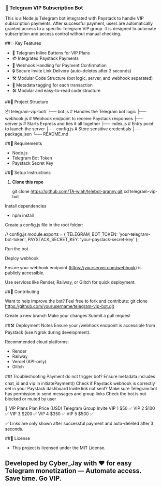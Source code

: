 ### 💎 Telegram VIP Subscription Bot
This is a Node.js Telegram bot integrated with Paystack to handle VIP subscription payments. After successful payment, users are automatically granted access to a specific Telegram VIP group. It is designed to automate subscription and access control without manual checking.

##✨ Key Features

- 🔘 Telegram Inline Buttons for VIP Plans
- 💳 Integrated Paystack Payments
- 🔁 Webhook Handling for Payment Confirmation
- 🔒 Secure Invite Link Delivery (auto-deletes after 3 seconds)
- 🛠️ Modular Code Structure (bot logic, server, and webhook separated)
- 🧾 Metadata tagging for each transaction
- 🛠️ Modular and easy-to-read code structure

##📁 Project Structure

📦 telegram-vip-bot/ 
        ├── bot.js # Handles the Telegram bot logic 
        ├── webhook.js # Webhook endpoint to receive Paystack responses 
        ├── server.js # Starts Express and ties it all together 
        ├── index.js # Entry point to launch the server 
        ├── config.js # Store sensitive credentials 
        ├── package.json 
        └── README.md


##🧩 Requirements

- Node.js
- Telegram Bot Token
- Paystack Secret Key

##🔧 Setup Instructions

1. **Clone this repo**

   git clone https://github.com/TA-wiah/telebot-granny.git
   cd telegram-vip-bot

Install dependencies
- npm install

Create a config.js file in the root folder:

// config.js
module.exports = {
  TELEGRAM_BOT_TOKEN: 'your-telegram-bot-token',
  PAYSTACK_SECRET_KEY: 'your-paystack-secret-key'
};

Run the bot

Deploy webhook

Ensure your webhook endpoint (https://yourserver.com/webhook) is publicly accessible.

Use services like Render, Railway, or Glitch for quick deployment.

##🤝 Contributing

Want to help improve the bot? Feel free to fork and contribute:
git clone https://github.com/yourusername/telegram-vip-bot.git

Create a new branch
Make your changes
Submit a pull request

##🛠️ Deployment Notes
Ensure your /webhook endpoint is accessible from Paystack (use Ngrok during development).

Recommended cloud platforms:
- Render
- Railway
- Vercel (API-only)
- Glitch



##❗ Troubleshooting
Payment do not trigger bot?
Ensure metadata includes chat_id and vip in initiatePayment()
Check if Paystack webhook is correctly set in your Paystack dashboard
Invite link not sent?
Make sure Telegram bot has permission to send messages and group links
Check the bot is not blocked or muted by user


💬 VIP Plans
Plan	Price (USD)	Telegram Group Invite
VIP 1	$50	    ✅
VIP 2	$100	✅
VIP 3	$200	✅
VIP 4	$350	✅
VIP 5	$500	✅

✅ Links are only shown after successful payment and auto-deleted after 3 seconds.

##📜 License
- This project is licensed under the MIT License.

Developed by Cyber_Jay with ❤️ for easy Telegram monetization — Automate access. Save time. Go VIP.
---
